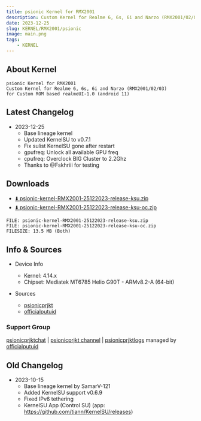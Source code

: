 ```yaml
---
title: psionic Kernel for RMX2001
description: Custom Kernel for Realme 6, 6s, 6i and Narzo (RMX2001/02/03)
date: 2023-12-25
slug: KERNEL/RMX2001/psionic
image: main.png
tags:
    - KERNEL
---
```


## About Kernel
```
psionic Kernel for RMX2001
Custom Kernel for Realme 6, 6s, 6i and Narzo (RMX2001/02/03)
for Custom ROM based realmeUI-1.0 (android 11)
```

## Latest Changelog
* 2023-12-25
  * Base lineage kernel
  * Updated KernelSU to v0.7.1
  * Fix sulist KernelSU gone after restart
  * gpufreq: Unlock all available GPU freq
  * cpufreq: Overclock BIG Cluster to 2.2Ghz
  * Thanks to @Fskhriii for testing

## Downloads
* [⬇️ psionic-kernel-RMX2001-25122023-release-ksu.zip](https://sourceforge.net/projects/psionicprjkt/files/KERNEL/RMX2001/psionic-kernel-RMX2001-25122023-release-ksu.zip/download)
* [⬇️ psionic-kernel-RMX2001-25122023-release-ksu-oc.zip](https://sourceforge.net/projects/psionicprjkt/files/KERNEL/RMX2001/psionic-kernel-RMX2001-25122023-release-ksu-oc.zip/download)

```
FILE: psionic-kernel-RMX2001-25122023-release-ksu.zip
FILE: psionic-kernel-RMX2001-25122023-release-ksu-oc.zip
FILESIZE: 13.5 MB (Both)
```

## Info & Sources
* Device Info
  * Kernel: 4.14.x
  * Chipset: Mediatek MT6785 Helio G90T - ARMv8.2-A (64-bit)

* Sources
  * [psionicprjkt](https://github.com/psionicprjkt)
  * [officialputuid](https://github.com/officialputuid)

### Support Group
[psionicprjktchat](https://t.me/psionicprjktchat) | [psionicprjkt channel](https://t.me/psionicprjkt) | [psionicprjktlogs](https://t.me/psionicprjktlogs) managed by [officialputuid](https://t.me/officialputuid)

## Old Changelog
* 2023-10-15
  * Base lineage kernel by SamarV-121
  * Added KernelSU support v0.6.9
  * Fixed IPv6 tethering
  * KernelSU App (Control SU) (app: https://github.com/tiann/KernelSU/releases)
